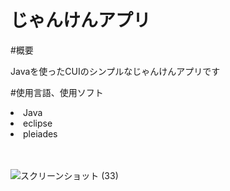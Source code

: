 # じゃんけんアプリ

#概要
<p>Javaを使ったCUIのシンプルなじゃんけんアプリです</p>

#使用言語、使用ソフト
<li>Java</li>
<li>eclipse</li>
<li>pleiades</li>

<br><br>
![スクリーンショット (33)](https://github.com/ssk889/Janken-Java-/assets/67347289/ce71978d-a121-4373-afae-3a8a0f82b961)


